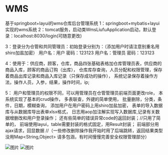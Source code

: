 # WMS
基于springboot+layui的wms仓库后台管理系统
1：springboot+mybatis+layui实现的wms系统
2：tomcat服务，启动类WmsLiufuApplication启动，默认登录：localhost:8030/login(可随意更改)

3：登录分为仓管和共同管理员：初始登录分别为：（添加用户时请注意别重名用shiro加盐加密）
           用户名：用户       密码：123123 
           用户名：管理员     密码：123123

4：使用于：供应商，顾客，仓库，商品四张基础表格加仓库管理员表，供应商的商品入库，顾客的商品订购（出库），
     仓库库存查询，人员分配和权限管理，保存着商品出库记录和商品入库记录（只保存成功的操作），
     系统记录保存着操作方法，操作人员，入参，结果，操作时间，ip;

5：
     用户和管理员的权限不同，可以用管理员在仓管管理员前端页面更改role，
     本系统实现了基本的crud操作，
     多表联查，外键的简单使用，
     批量删除，分类，条件，日期，模糊查询，
     添加用户在用户密码上用shiro加盐加密，
     表单的导入数据库与从数据库导出表单xlsx格式，
     日志用aop加注解实现写入数据库,记录有关数据增删改和用户登录操作；
     还有些简单的错误异常code的返回封装；//只用了简单的，
     前端使用layui，table需要封装的格式固定，用Result<T>封装；
     前端部分用ajax请求，回显数据
     //（一些修改删除操作我开始时用了后端跳转，返回结果类型没用Map<String,Object> 请多包涵，有时间慢慢完善安全权限管理部分）

![图片](https://user-images.githubusercontent.com/74752638/115820544-9b41cc00-a433-11eb-82d7-5845d9787a43.png)
![图片](https://user-images.githubusercontent.com/74752638/115820555-a3017080-a433-11eb-8f2c-a7df2c34f706.png)
